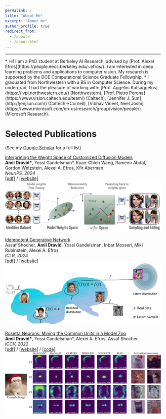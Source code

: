 ```yaml
---
permalink: /
title: "About Me"
excerpt: "About me"
author_profile: true
redirect_from: 
  - /about/
  - /about.html
---
```

<hr>
* Hi! I am a PhD student at Berkeley AI Research, advised by [Prof. Alexei Efros](https://people.eecs.berkeley.edu/~efros/). I am interested in deep learning problems and applications to computer vision. My research is supported by the DOE Computational Science Graduate Fellowship.
* I graduated from Northwestern with a BS in Computer Science. During my undergrad, I had the pleasure of working with: [Prof. Aggelos Katsaggelos](https://ivpl.northwestern.edu/) (Northwestern),  [Prof. Pietro Perona](https://www.vision.caltech.edu/team/) (Caltech), [Jennifer J. Sun](http://jenjsun.com/) (Caltech->Cornell), [Vibhav Vineet, Neel Joshi](https://www.microsoft.com/en-us/research/group/vision/people/) (Microsoft Research). 


Selected Publications 
=======================
(See my [Google Scholar](https://scholar.google.com/citations?user=YZ8Y-sUAAAAJ&hl=en&oi=ao) for a full list) 

[Interpreting the Weight Space of Customized Diffusion Models](https://arxiv.org/abs/2406.09413)  
**Amil Dravid\***, Yossi Gandelsman*, Kuan-Chieh Wang, Rameen Abdal, Gordon Wetzstein, Alexei A. Efros, Kfir Aberman <br>
<em>NeurIPS, 2024</em> <br>
[[pdf]](https://arxiv.org/abs/2406.09413.pdf) / [[website]](https://snap-research.github.io/weights2weights/) <br>
<img src="/images/w2w.jpg" alt='' width='800'> 


[Idempotent Generative Network](https://arxiv.org/abs/2311.01462)  
Assaf Shocher, **Amil Dravid**, Yossi Gandelsman, Inbar Mosseri, Miki Rubinstein, Alexei A. Efros  <br>
*ICLR, 2024*    
[[pdf]](https://arxiv.org/pdf/2311.01462.pdf) / [[website]](https://assafshocher.github.io/IGN/) <br>
<img src="/images/IGN_teaser2.jpg" alt='' width='600' height='200'> 

[Rosetta Neurons: Mining the Common Units in a Model Zoo](https://arxiv.org/abs/2306.09346)  
**Amil Dravid\***, Yossi Gandelsman\*, Alexei A. Efros, Assaf Shocher.  <br>
*ICCV, 2023*    
[[pdf]](https://arxiv.org/pdf/2306.09346.pdf) / [[website]](https://yossigandelsman.github.io/rosetta_neurons/) / [[code]](https://github.com/yossigandelsman/rosetta_neurons) <br>
<img src="/images/rosetta_teaser.png" alt='' width='600' height='200'> 

